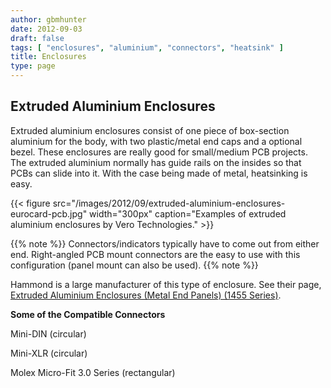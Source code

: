 ```yaml
---
author: gbmhunter
date: 2012-09-03
draft: false
tags: [ "enclosures", "aluminium", "connectors", "heatsink" ]
title: Enclosures
type: page
---
```


## Extruded Aluminium Enclosures

Extruded aluminium enclosures consist of one piece of box-section aluminium for the body, with two plastic/metal end caps and a optional bezel. These enclosures are really good for small/medium PCB projects. The extruded aluminium normally has guide rails on the insides so that PCBs can slide into it. With the case being made of metal, heatsinking is easy.

{{< figure src="/images/2012/09/extruded-aluminium-enclosures-eurocard-pcb.jpg" width="300px" caption="Examples of extruded aluminium enclosures by Vero Technologies."  >}}

{{% note %}}
Connectors/indicators typically have to come out from either end. Right-angled PCB mount connectors are the easy to use with this configuration (panel mount can also be used).
{{% note %}}

Hammond is a large manufacturer of this type of enclosure. See their page, [Extruded Aluminium Enclosures (Metal End Panels) (1455 Series)](http://www.hammondmfg.com/1455.htm).

**Some of the Compatible Connectors**

Mini-DIN (circular)

Mini-XLR (circular)

Molex Micro-Fit 3.0 Series (rectangular)